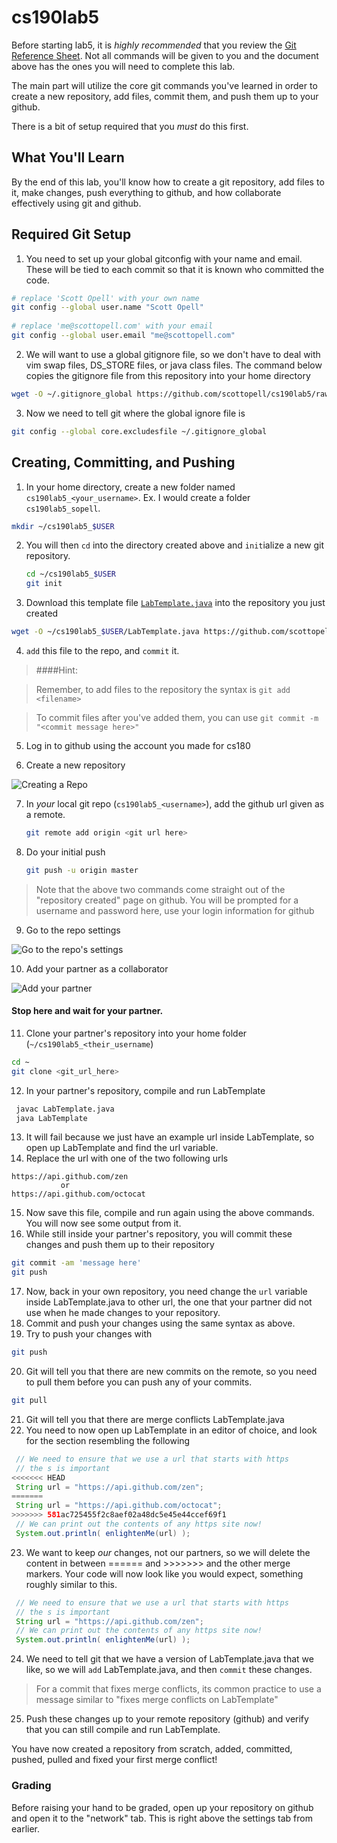 cs190lab5
=========
Before starting lab5, it is _highly recommended_ that you review the [Git Reference Sheet](./git_reference.md). Not all commands will be given to you and the document above has the ones you will need to complete this lab.

The main part will utilize the core git commands you've learned in order to create a new repository, add files, commit them, and push them up to your github.

There is a bit of setup required that you _must_ do this first.

## What You'll Learn
By the end of this lab, you'll know how to create a git repository, add files to it, make changes, push everything to github, and how collaborate effectively using git and github.

## Required Git Setup
1. You need to set up your global gitconfig with your name and email. These will be tied to each commit so that it is known who committed the code.
  
  ```bash
  # replace 'Scott Opell' with your own name
  git config --global user.name "Scott Opell" 
    
  # replace 'me@scottopell.com' with your email
  git config --global user.email "me@scottopell.com"
  ```

2. We will want to use a global gitignore file, so we don't have to deal with vim swap files, DS_STORE files, or java class files. The command below copies the gitignore file from this repository into your home directory

  ```bash
  wget -O ~/.gitignore_global https://github.com/scottopell/cs190lab5/raw/master/gitignore_global
  ```

3. Now we need to tell git where the global ignore file is 

  ```bash
  git config --global core.excludesfile ~/.gitignore_global
  ```

## Creating, Committing, and Pushing

1. In your home directory, create a new folder named `cs190lab5_<your_username>`.  Ex. I would create a folder `cs190lab5_sopell`.

  ```bash
  mkdir ~/cs190lab5_$USER
  ```

2. You will then `cd` into the directory created above and `init`ialize a new git repository.

   ```bash
   cd ~/cs190lab5_$USER
   git init
   ```

3. Download this template file [`LabTemplate.java`](./LabTemplate.java) into the repository you just created

  ```bash
  wget -O ~/cs190lab5_$USER/LabTemplate.java https://github.com/scottopell/cs190lab5/raw/master/LabTemplate.java
  ```

4. `add` this file to the repo, and `commit` it.

  > ####Hint: 
  
  > Remember, to add files to the repository the syntax is `git add <filename>`
  
  > To commit files after you've added them, you can use `git commit -m "<commit message here>"`


5. Log in to github using the account you made for cs180

6. Create a new repository

  ![*Creating a Repo*](http://i.imgur.com/01vKjfU.jpg) 
  
  
7. In _your_ local git repo (`cs190lab5_<username>`), add the github url given as a remote.

   ```bash
   git remote add origin <git url here>
   ```


8. Do your initial push

   ```bash
   git push -u origin master
   ```

  > Note that the above two commands come straight out of the "repository created" page on github.
  > You will be prompted for a username and password here, use your login information for github


  
9. Go to the repo settings

  ![*Go to the repo's settings*](http://i.imgur.com/LCQdeWv.jpg)

10. Add your partner as a collaborator

  ![Add your partner](http://i.imgur.com/KEPd3ja.jpg)

  #### Stop here and wait for your partner.

11. Clone your partner's repository into your home folder (`~/cs190lab5_<their_username`)

  ```bash
  cd ~
  git clone <git_url_here> 
  ```
  
12. In your partner's repository, compile and run LabTemplate

  ```bash
   javac LabTemplate.java
   java LabTemplate
  ```
  
13. It will fail because we just have an example url inside LabTemplate, so open up LabTemplate and find the url variable.
14. Replace the url with one of the two following urls
   
   ```
   https://api.github.com/zen
              or
   https://api.github.com/octocat
   ```

15. Now save this file, compile and run again using the above commands. You will now see some output from it.
16. While still inside your partner's repository, you will commit these changes and push them up to their repository

   ```bash
   git commit -am 'message here'
   git push
   ```

17. Now, back in your own repository, you need change the `url` variable inside LabTemplate.java to other url, the one that your partner did not use when he made changes to your repository.
18. Commit and push your changes using the same syntax as above.
19. Try to push your changes with 
   
   ```bash
   git push
   ```

20. Git will tell you that there are new commits on the remote, so you need to pull them before you can push any of your commits.

   ```bash
   git pull
   ```
   
21. Git will tell you that there are merge conflicts LabTemplate.java
22. You need to now open up LabTemplate in an editor of choice, and look for the section resembling the following

   ```java
    // We need to ensure that we use a url that starts with https
    // the s is important
<<<<<<< HEAD
    String url = "https://api.github.com/zen";
=======
    String url = "https://api.github.com/octocat";
>>>>>>> 581ac725455f2c8aef02a48dc5e45e44ccef69f1
    // We can print out the contents of any https site now!
    System.out.println( enlightenMe(url) );
   ```
   
23. We want to keep _our_ changes, not our partners, so we will delete the content in between ====== and >>>>>>> and the other merge markers. Your code will now look like you would expect, something roughly similar to this.

   ```java
    // We need to ensure that we use a url that starts with https
    // the s is important
    String url = "https://api.github.com/zen";
    // We can print out the contents of any https site now!
    System.out.println( enlightenMe(url) );
   ```

24. We need to tell git that we have a version of LabTemplate.java that we like, so we will `add` LabTemplate.java, and then `commit` these changes.
  > For a commit that fixes merge conflicts, its common practice to use a message similar to "fixes merge conflicts on LabTemplate"

25. Push these changes up to your remote repository (github) and verify that you can still compile and run LabTemplate.

You have now created a repository from scratch, added, committed, pushed, pulled and fixed your first merge conflict!



### Grading
Before raising your hand to be graded, open up your repository on github and open it to the "network" tab. This is right above the settings tab from earlier. 
